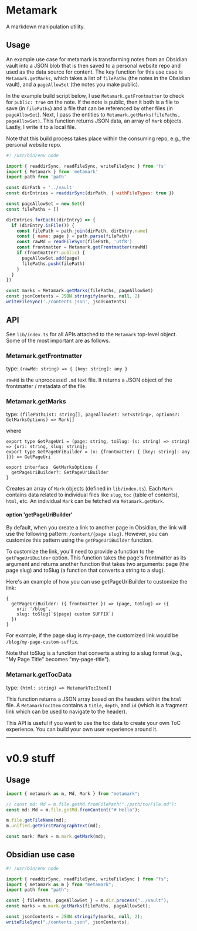 # Metamark

A markdown manipulation utility.

## Usage

An example use case for metamark is transforming notes from an Obsidian vault into a JSON blob that is then saved to a personal website repo and used as the data source for content. The key function for this use case is `Metamark.getMarks`, which takes a list of `filePaths` (the notes in the Obsidian vault), and a `pageAllowSet` (the notes you make public).

In the example build script below, I use `Metamark.getFrontmatter` to check for `public: true` on the note. If the note is public, then it both is a file to save (in `filePaths`) and a file that can be referenced by other files (in `pageAllowSet`). Next, I pass the entities to `Metamark.getMarks(filePaths, pageAllowSet)`. This function returns JSON data, an array of `Mark` objects. Lastly, I write it to a local file.

Note that this build process takes place within the consuming repo, e.g., the personal website repo.

```js
#! /usr/bin/env node

import { readdirSync, readFileSync, writeFileSync } from 'fs'
import { Metamark } from 'metamark'
import path from 'path'

const dirPath = '../vault'
const dirEntries = readdirSync(dirPath, { withFileTypes: true })

const pageAllowSet = new Set()
const filePaths = []

dirEntries.forEach((dirEntry) => {
  if (dirEntry.isFile()) {
    const filePath = path.join(dirPath, dirEntry.name)
    const { name: page } = path.parse(filePath)
    const rawMd = readFileSync(filePath, 'utf8')
    const frontmatter = Metamark.getFrontmatter(rawMd)
    if (frontmatter?.public) {
      pageAllowSet.add(page)
      filePaths.push(filePath)
    }
  }
})

const marks = Metamark.getMarks(filePaths, pageAllowSet)
const jsonContents = JSON.stringify(marks, null, 2)
writeFileSync('./contents.json', jsonContents)
```

## API

See `lib/index.ts` for all APIs attached to the `Metamark` top-level object. Some of the most important are as follows.

### Metamark.getFrontmatter

type: `(rawMd: string) => { [key: string]: any }`

`rawMd` is the unprocessed `.md` text file. It returns a JSON object of the frontmatter / metadata of the file.

### Metamark.getMarks

type: `(filePathList: string[], pageAllowSet: Set<string>, options?: GetMarksOptions) => Mark[]`

where 
```
export type GetPageUri = (page: string, toSlug: (s: string) => string) => {uri: string, slug: string};
export type GetPageUriBuilder = (x: {frontmatter: { [key: string]: any }}) => GetPageUri

export interface  GetMarksOptions {
  getPageUriBuilder?: GetPageUriBuilder
}
```

Creates an array of `Mark` objects (defined in `lib/index.ts`). Each `Mark` contains data related to individual files like `slug`, `toc` (table of contents), `html`, etc. An individual `Mark` can be fetched via `Metamark.getMark`.

#### option 'getPageUriBuilder'
By default, when you create a link to another page in Obsidian, the link will use the following pattern: `/content/{page slug}`. However, you can customize this pattern using the `getPageUriBuilder` function.

To customize the link, you'll need to provide a function to the `getPageUriBuilder` option. This function takes the page's frontmatter as its argument and returns another function that takes two arguments: page (the page slug) and toSlug (a function that converts a string to a slug).

Here's an example of how you can use getPageUriBuilder to customize the link:

```
{
  getPageUriBuilder: ({ frontmatter }) => (page, toSlug) => ({
    uri: '/blog',
    slug: toSlug(`${page} custom SUFFIX`)
  })
}
```

For example, if the page slug is my-page, the customized link would be `/blog/my-page-custom-suffix`.

Note that toSlug is a function that converts a string to a slug format (e.g., "My Page Title" becomes "my-page-title").

### Metamark.getTocData

type: `(html: string) => MetamarkTocItem[]`

This function returns a JSON array based on the headers within the `html` file. A `MetamarkTocItem` contains a `title`, `depth`, and `id` (which is a fragment link which can be used to navigate to the header).

This API is useful if you want to use the toc data to create your own ToC experience. You can build your own user experience around it.

___

# v0.9 stuff

## Usage

```ts
import { metamark as m, Md, Mark } from "metamark";

// const md: Md = m.file.getMd.fromFilePath("./path/to/File.md");
const md: Md = m.file.getMd.fromContent("# Hello");

m.file.getFileName(md);
m.unified.getFirstParagraphText(md);

const mark: Mark = m.mark.getMark(md);
```

## Obsidian use case

```js
#! /usr/bin/env node

import { readdirSync, readFileSync, writeFileSync } from "fs";
import { metamark as m } from "metamark";
import path from "path";

const { filePaths, pageAllowSet } = m.dir.process("../vault");
const marks = m.mark.getMarks(filePaths, pageAllowSet);

const jsonContents = JSON.stringify(marks, null, 2);
writeFileSync("./contents.json", jsonContents);
```
